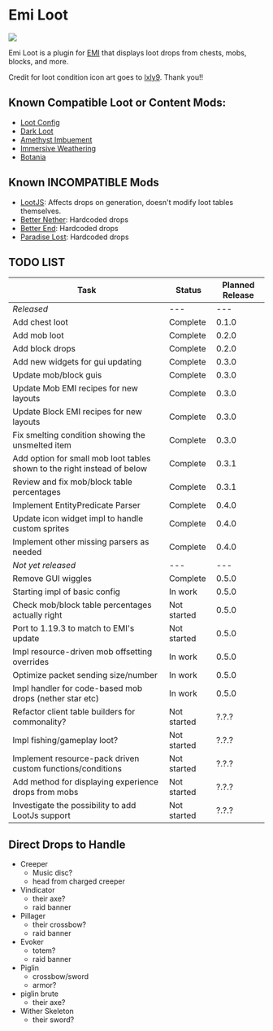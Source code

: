 # Emi Loot
<p align="left">
<a href="https://opensource.org/licenses/MIT"><img src="https://img.shields.io/badge/License-MIT-brightgreen.svg"></a>
</p>

Emi Loot is a plugin for [EMI](https://github.com/emilyploszaj/emi) that displays loot drops from chests, mobs, blocks, and more.

Credit for loot condition icon art goes to [lxly9](https://github.com/lxly9). Thank you!!

## Known Compatible Loot or Content Mods:
* [Loot Config](https://www.curseforge.com/minecraft/mc-mods/loot-config)
* [Dark Loot](https://www.curseforge.com/minecraft/mc-mods/darkloot-better-mob-loot)
* [Amethyst Imbuement](https://modrinth.com/mod/amethyst-imbuement)
* [Immersive Weathering](https://modrinth.com/mod/immersive-weathering)
* [Botania](https://modrinth.com/mod/botania)

## Known INCOMPATIBLE Mods
* [LootJS](https://modrinth.com/mod/lootjs): Affects drops on generation, doesn't modify loot tables themselves.
* [Better Nether](https://www.curseforge.com/minecraft/mc-mods/betternether): Hardcoded drops
* [Better End](https://www.curseforge.com/minecraft/mc-mods/betterend): Hardcoded drops
* [Paradise Lost](https://www.curseforge.com/minecraft/mc-mods/paradise-lost): Hardcoded drops

## TODO LIST

|Task|Status|Planned Release|
|----|------|---------------|
|_Released_|---|---|
|Add chest loot|Complete|0.1.0|
|Add mob loot|Complete|0.2.0|
|Add block drops|Complete|0.2.0|
|Add new widgets for gui updating|Complete|0.3.0|
|Update mob/block guis|Complete|0.3.0|
|Update Mob EMI recipes for new layouts|Complete|0.3.0|
|Update Block EMI recipes for new layouts|Complete|0.3.0|
|Fix smelting condition showing the unsmelted item|Complete|0.3.0|
|Add option for small mob loot tables shown to the right instead of below|Complete|0.3.1|
|Review and fix mob/block table percentages|Complete|0.3.1|
|Implement EntityPredicate Parser|Complete|0.4.0|
|Update icon widget impl to handle custom sprites|Complete|0.4.0|
|Implement other missing parsers as needed|Complete|0.4.0|
|_Not yet released_|---|---|
|Remove GUI wiggles|Complete|0.5.0|
|Starting impl of basic config|In work|0.5.0|
|Check mob/block table percentages actually right|Not started|0.5.0|
|Port to 1.19.3 to match to EMI's update|Not started|0.5.0|
|Impl resource-driven mob offsetting overrides|In work|0.5.0|
|Optimize packet sending size/number|In work|0.5.0|
|Impl handler for code-based mob drops (nether star etc)|In work|0.5.0|
|Refactor client table builders for commonality?|Not started|?.?.?|
|Impl fishing/gameplay loot?|Not started|?.?.?|
|Implement resource-pack driven custom functions/conditions|Not started|?.?.?|
|Add method for displaying experience drops from mobs|Not started|?.?.?|
|Investigate the possibility to add LootJs support|Not started|?.?.?|

## Direct Drops to Handle
* Creeper
  * Music disc?
  * head from charged creeper
* Vindicator
  * their axe?
  * raid banner
* Pillager
  * their crossbow?
  * raid banner
* Evoker
  * totem?
  * raid banner
* Piglin
  * crossbow/sword
  * armor?
* piglin brute
  * their axe?
* Wither Skeleton
  * their sword?
